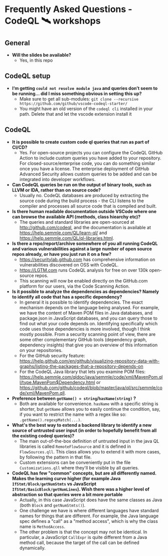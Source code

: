# Frequently Asked Questions - CodeQL :artificial_satellite: workshops

## General
- **Will the slides be available?**
  - Yes, in this repo
  
## CodeQL setup 
- **I’m getting `could not resolve module java` and queries don’t seem to be running… did I miss something obvious in setting this up?**
  - Make sure to get all sub-modules: `git clone --recursive https://github.com/github/vscode-codeql-starter/`
  - You might have an old version of the `codeql cli` installed in your path. Delete that and let the vscode extension install it

## CodeQL

- **It is possible to create custom code ql queries that run as part of CI/CD?**
  - Yes. For open-source projects you can configure the CodeQL GitHub Action to include custom queries you have added to your repository. For closed-source/enterprise code, you can do something similar once you have a license. The enterprise deployment of GitHub Advanced Security allows custom queries to be added and can be integrated into developer workflows.
- **Can CodeQL queries be run on the output of binary tools, such as LLVM or IDA, rather than on source code?**
  - Usually no. CodeQL databases are produced by extracting the source code during the build process - the CLI listens to the compiler and processes all source code that is compiled and built.
- **Is there human readable documentation outside VSCode where one can browse the available API (methods, class hiearchy etc)?**
  - The queries and standard libraries are open-sourced at http://github.com/codeql, and the documentation is available at https://help.semmle.com/QL/learn-ql/ and https://help.semmle.com/QL/ql-libraries.html.
- **Is there a repo/report/archive somewhere of you all running CodeQL and various vulnerabilities against a large number of open source repos already, or have you just run it on a few?**
  - https://securitylab.github.com has comprehensive information on vulnerabilities discovered on OSS with CodeQL.
  - https://LGTM.com runs CodeQL analysis for free on over 130k open-source repos.
  - This scanning will now be enabled directly on the GitHub.com platform for our users, via the Code Scanning Action. 
- **Is it possible to analyze the dependencies as dependencies? Namely to identify all code that has a specific dependency?**
  - In general it is possible to identify dependencies. The exact mechanism depends on the language being analysed. For example, we have the content of Maven POM files in Java databases, and package.json in JavaScript databases, and you can query those to find out what your code depends on. Identifying specifically which code uses those dependencies is more involved, though I think mostly possible. From a security scanning point of view, there are some other complementary GitHub tools (dependency graph, dependency insights) that give you an overview of this information on your repositories.
  - For the GitHub security feature: https://help.github.com/en/github/visualizing-repository-data-with-graphs/listing-the-packages-that-a-repository-depends-on
  - For the CodeQL Java library that lets you examine POM files: https://help.semmle.com/qldoc/java/semmle/code/xml/MavenPom.qll/type.MavenPom$Dependency.html or https://github.com/github/codeql/blob/master/java/ql/src/semmle/code/xml/MavenPom.qll.
- **Preference between `getName() = string`/`hasName(string)` ?**
  - Both are available for convenience. `hasName` with a specific string is shorter, but `getName` allows you to easily continue the condition, say, if you want to restrict the name with a regex like so: `.getName().regexpMatch(...)`.
- **What's the best way to extend a backend library to identify a new source of untrusted user input (in order to hopefully benefit from all the existing codeql queries)?**
  - The main out-of-the-box definition of untrusted input in the java QL libraries is called `RemoteFlowSource` and it is defined in `FlowSources.qll`.  This class allows you to extend it with more cases, by following the pattern in that file.
  - Custom extensions can be conveniently put in the file `Customizations.qll` where they'll be visible by all queries.
- **CodeQL has few "common" concepts, but are all differently named.  Makes the learning curve higher (for example Java `IfStmt/Block/getNumStmts` vs JavaScript `IfStmt/BasicBlock/getNumLines`).  Wish there was a higher level of abstraction so that queries were a bit more portable**
   - Actually, in this case JavaScript does have the same classes as Java (both `Block` and `getNumStmts()`).
   - One challenge we have is where different languages have standard names for things that are different. For example, the Java language spec defines a "call" as a "method access", which is why the class name is `MethodAccess`.
   - The other problem is that the concept may not be identical. In particular, a JavaScript `CallExpr` is quite different from a Java method call, because the target of the call can be defined dynamically.
 
